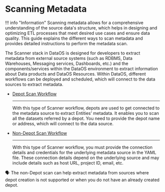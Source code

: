# Scanning Metadata 

!!! info "Information"
    Scanning metadata allows for a comprehensive understanding of the source data's structure, which helps in designing and optimizing ETL processes that meet desired use cases and ensure data quality. This guide explains the different ways to scan metadata and provides detailed instructions to perform the metadata scan.

The Scanner stack in DataOS is  designed for developers to extract metadata from external source systems (such as RDBMS, Data Warehouses, Messaging services, Dashboards, etc.) and the components/services within the DataOS environment to extract information about Data products and DataOS Resources. Within DataOS, different workflows can be deployed and scheduled, which will connect to the data sources to extract metadata.

<div class= "grid cards" markdown>

-   [Depot Scan Workflow](/quick_guides/scan_metadata/depot/)

    ---
    With this type of Scanner workflow, depots are used to get connected to the metadata source to extract Entities’ metadata. It enables you to scan all the datasets referred by a depot. You need to provide the depot name or address, which will connect to the data source. 
    
-   [Non-Depot Scan Workflow](/quick_guides/scan_metadata/non_depot/)

    ---
    With this type of Scanner workflow, you must provide the connection details and credentials for the underlying metadata source in the YAML file. These connection details depend on the underlying source and may include details such as host URL, project ID, email, etc.

</div>

<aside class="callout">

🗣 The non-Depot scan can help extract metadata from sources where depot creation is not supported or when you do not have an already created depot.
</aside>

